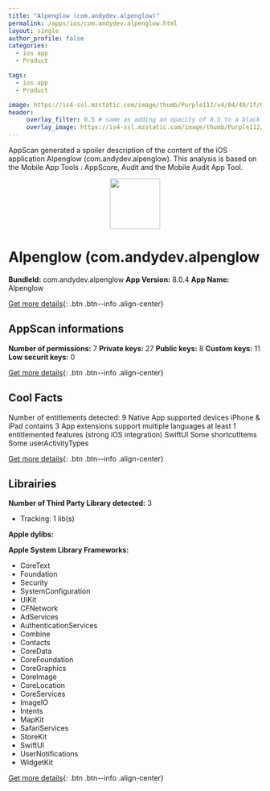 ```yaml
---
title: "Alpenglow (com.andydev.alpenglow)"
permalink: /apps/ios/com.andydev.alpenglow.html
layout: single
author_profile: false
categories: 
  - ios app 
  - Product 

tags: 
  - ios app 
  - Product 

image: https://is4-ssl.mzstatic.com/image/thumb/Purple112/v4/04/49/1f/04491fc7-d068-9732-7bb8-9d6a2a2f3eb8/AppIcon-0-1x_U007emarketing-0-7-0-85-220.png/512x512bb.jpg
header: 
     overlay_filter: 0.5 # same as adding an opacity of 0.5 to a black background
     overlay_image: https://is4-ssl.mzstatic.com/image/thumb/Purple112/v4/04/49/1f/04491fc7-d068-9732-7bb8-9d6a2a2f3eb8/AppIcon-0-1x_U007emarketing-0-7-0-85-220.png/512x512bb.jpg
---
```

AppScan generated a spoiler description of the content of the iOS application Alpenglow (com.andydev.alpenglow). This analysis is based on the Mobile App Tools : AppScore, Audit and the Mobile Audit App Tool.

  
  
<div style="text-align: center;"><img src="https://is4-ssl.mzstatic.com/image/thumb/Purple112/v4/04/49/1f/04491fc7-d068-9732-7bb8-9d6a2a2f3eb8/AppIcon-0-1x_U007emarketing-0-7-0-85-220.png/512x512bb.jpg" width="100" height="100"></div>  
  
# Alpenglow (com.andydev.alpenglow

**BundleId:** com.andydev.alpenglow
**App Version:** 8.0.4
**App Name:** Alpenglow


[Get more details](/pricing.html){: .btn .btn--info .align-center}  
  
## AppScan informations 

**Number of permissions:** 7
**Private keys:** 27
**Public keys:** 8
**Custom keys:** 11
**Low securit keys:** 0
  
[Get more details](/pricing.html){: .btn .btn--info .align-center}

## Cool Facts

Number of entitlements detected: 9
Native App
supported devices iPhone & iPad
contains 3 App extensions
support multiple languages
at least 1 entitlemented features (strong iOS integration)
SwiftUI
Some shortcutItems 
Some userActivityTypes
  
[Get more details](/pricing.html){: .btn .btn--info .align-center}

## Librairies 
**Number of Third Party Library detected:** 3
- Tracking: 1 lib(s)

**Apple dylibs:**


**Apple System Library Frameworks:**
- CoreText
- Foundation
- Security
- SystemConfiguration
- UIKit
- CFNetwork
- AdServices
- AuthenticationServices
- Combine
- Contacts
- CoreData
- CoreFoundation
- CoreGraphics
- CoreImage
- CoreLocation
- CoreServices
- ImageIO
- Intents
- MapKit
- SafariServices
- StoreKit
- SwiftUI
- UserNotifications
- WidgetKit


  
[Get more details](/pricing.html){: .btn .btn--info .align-center}

